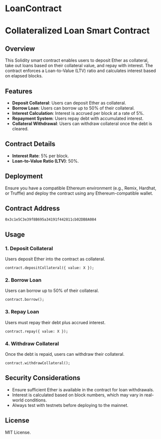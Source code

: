 # LoanContract
# Collateralized Loan Smart Contract

## Overview
This Solidity smart contract enables users to deposit Ether as collateral, take out loans based on their collateral value, and repay with interest. The contract enforces a Loan-to-Value (LTV) ratio and calculates interest based on elapsed blocks.

## Features
- **Deposit Collateral**: Users can deposit Ether as collateral.
- **Borrow Loan**: Users can borrow up to 50% of their collateral.
- **Interest Calculation**: Interest is accrued per block at a rate of 5%.
- **Repayment System**: Users repay debt with accumulated interest.
- **Collateral Withdrawal**: Users can withdraw collateral once the debt is cleared.

## Contract Details
- **Interest Rate**: 5% per block.
- **Loan-to-Value Ratio (LTV)**: 50%.

## Deployment
Ensure you have a compatible Ethereum environment (e.g., Remix, Hardhat, or Truffle) and deploy the contract using any Ethereum-compatible wallet.

## Contract Address
```
0x3c1e5C3e39f8B695a34191f442811cb02DB8A084
```

## Usage
### 1. Deposit Collateral
Users deposit Ether into the contract as collateral.
```solidity
contract.depositCollateral({ value: X });
```

### 2. Borrow Loan
Users can borrow up to 50% of their collateral.
```solidity
contract.borrow();
```

### 3. Repay Loan
Users must repay their debt plus accrued interest.
```solidity
contract.repay({ value: X });
```

### 4. Withdraw Collateral
Once the debt is repaid, users can withdraw their collateral.
```solidity
contract.withdrawCollateral();
```

## Security Considerations
- Ensure sufficient Ether is available in the contract for loan withdrawals.
- Interest is calculated based on block numbers, which may vary in real-world conditions.
- Always test with testnets before deploying to the mainnet.

## License
MIT License.

